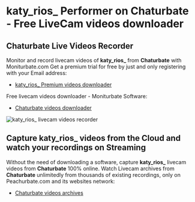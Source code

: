 # katy_rios_ Performer on Chaturbate - Free LiveCam videos downloader

## Chaturbate Live Videos Recorder

Monitor and record livecam videos of **katy_rios_** from **Chaturbate** with Moniturbate.com
Get a premium trial for free by just and only registering with your Email address:
* [katy_rios_ Premium videos downloader](https://moniturbate.com/request-demo-licence-key.html)

Free livecam videos downloader - Moniturbate Software:
* [Chaturbate videos downloader](https://moniturbate.com/moniturbate-download-software.html)

![katy_rios_ livecam videos recorder](https://peachurnet.com/templates/moniturbate-software.png)


## Capture katy_rios_ videos from the Cloud and watch your recordings on Streaming

Without the need of downloading a software, capture **katy_rios_** livecam videos from **Chaturbate** 100% online.
Watch Livecam archives from **Chaturbate** unlimitedly from thousands of existing recordings, only on Peachurbate.com and its websites network:
* [Chaturbate videos archives](https://peachurnet.com/)